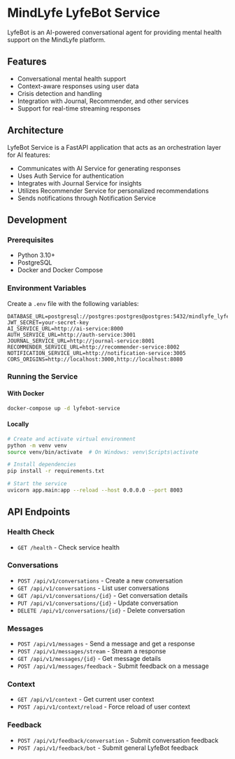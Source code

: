 # MindLyfe LyfeBot Service

LyfeBot is an AI-powered conversational agent for providing mental health support on the MindLyfe platform.

## Features

- Conversational mental health support
- Context-aware responses using user data
- Crisis detection and handling
- Integration with Journal, Recommender, and other services
- Support for real-time streaming responses

## Architecture

LyfeBot Service is a FastAPI application that acts as an orchestration layer for AI features:

- Communicates with AI Service for generating responses
- Uses Auth Service for authentication
- Integrates with Journal Service for insights
- Utilizes Recommender Service for personalized recommendations
- Sends notifications through Notification Service

## Development

### Prerequisites

- Python 3.10+
- PostgreSQL
- Docker and Docker Compose

### Environment Variables

Create a `.env` file with the following variables:

```
DATABASE_URL=postgresql://postgres:postgres@postgres:5432/mindlyfe_lyfebot
JWT_SECRET=your-secret-key
AI_SERVICE_URL=http://ai-service:8000
AUTH_SERVICE_URL=http://auth-service:3001
JOURNAL_SERVICE_URL=http://journal-service:8001
RECOMMENDER_SERVICE_URL=http://recommender-service:8002
NOTIFICATION_SERVICE_URL=http://notification-service:3005
CORS_ORIGINS=http://localhost:3000,http://localhost:8080
```

### Running the Service

#### With Docker

```bash
docker-compose up -d lyfebot-service
```

#### Locally

```bash
# Create and activate virtual environment
python -m venv venv
source venv/bin/activate  # On Windows: venv\Scripts\activate

# Install dependencies
pip install -r requirements.txt

# Start the service
uvicorn app.main:app --reload --host 0.0.0.0 --port 8003
```

## API Endpoints

### Health Check

- `GET /health` - Check service health

### Conversations

- `POST /api/v1/conversations` - Create a new conversation
- `GET /api/v1/conversations` - List user conversations
- `GET /api/v1/conversations/{id}` - Get conversation details
- `PUT /api/v1/conversations/{id}` - Update conversation
- `DELETE /api/v1/conversations/{id}` - Delete conversation

### Messages

- `POST /api/v1/messages` - Send a message and get a response
- `POST /api/v1/messages/stream` - Stream a response
- `GET /api/v1/messages/{id}` - Get message details
- `POST /api/v1/messages/feedback` - Submit feedback on a message

### Context

- `GET /api/v1/context` - Get current user context
- `POST /api/v1/context/reload` - Force reload of user context

### Feedback

- `POST /api/v1/feedback/conversation` - Submit conversation feedback
- `POST /api/v1/feedback/bot` - Submit general LyfeBot feedback